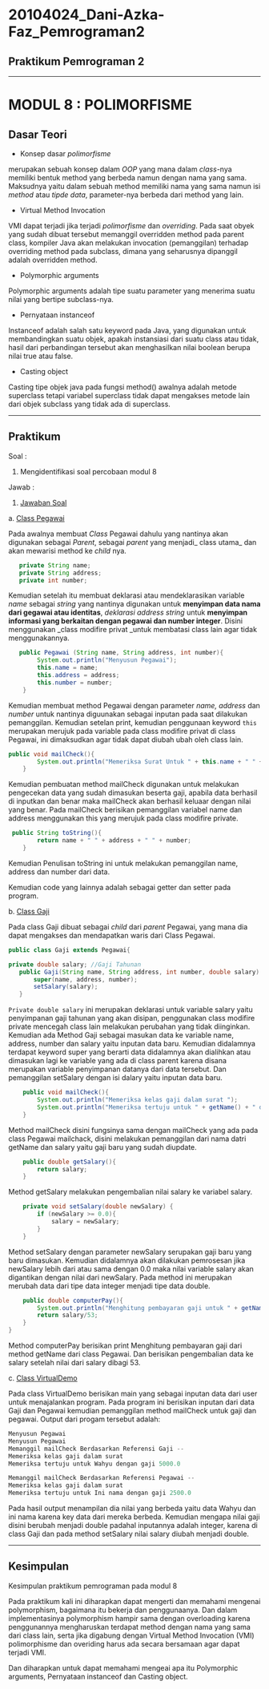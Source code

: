 # 20104024_Dani-Azka-Faz_Pemrograman2
## Praktikum Pemrograman 2

<hr>

# MODUL 8 : POLIMORFISME

## Dasar Teori

* Konsep dasar _polimorfisme_

merupakan sebuah konsep dalam _OOP_ yang mana dalam _class_-nya memiliki bentuk method yang berbeda namun dengan nama yang sama. Maksudnya yaitu dalam sebuah method memiliki nama yang sama namun isi _method_ atau _tipde data_, parameter-nya berbeda dari method yang lain.

* Virtual Method Invocation

VMI dapat terjadi jika terjadi _polimorfisme_ dan _overriding_. Pada saat obyek yang sudah dibuat tersebut memanggil overridden method pada parent class, kompiler Java akan melakukan invocation (pemanggilan) terhadap overriding method pada subclass, dimana yang seharusnya dipanggil adalah overridden method.

* Polymorphic arguments

Polymorphic arguments adalah tipe suatu parameter yang menerima suatu nilai yang bertipe subclass-nya.

* Pernyataan instanceof

Instanceof adalah salah satu keyword pada Java, yang digunakan untuk membandingkan suatu objek, apakah instansiasi dari suatu class atau tidak, hasil dari perbandingan tersebut akan menghasilkan nilai boolean berupa nilai true atau false.

* Casting object

Casting tipe objek java pada fungsi method() awalnya adalah metode superclass tetapi variabel superclass tidak dapat mengakses metode lain dari objek subclass yang tidak ada di superclass.

<hr>

## Praktikum

Soal : 

1. Mengidentifikasi soal percobaan modul 8

Jawab : 

1. [Jawaban Soal](https://github.com/DaniAFZ/20104024_Dani-Azka-Faz_Pemrograman2/tree/Modul8/src/com/Dani/PBO/Modul8/Latihan)

a. [Class Pegawai](https://github.com/DaniAFZ/20104024_Dani-Azka-Faz_Pemrograman2/blob/Modul8/src/com/Dani/PBO/Modul8/Latihan/Pegawai.java)

Pada awalnya membuat _Class_ Pegawai dahulu yang nantinya akan digunakan sebagai _Parent_, sebagai _parent_ yang menjadi_ class utama_ dan akan mewarisi method ke _child_ nya.

```java
   private String name;
   private String address;
   private int number;
```

Kemudian setelah itu membuat deklarasi atau mendeklarasikan variable _name_ sebagai _string_ yang nantinya digunakan untuk **menyimpan data nama dari gegawai atau identitas**, _deklarasi address string_ untuk **menyimpan informasi yang berkaitan dengan pegawai dan number integer**. Disini menggunakan _class modifire privat _untuk membatasi class lain agar tidak menggunakannya.

```java
   public Pegawai (String name, String address, int number){
        System.out.println("Menyusun Pegawai");
        this.name = name;
        this.address = address;
        this.number = number;
    }
```

Kemudian membuat method Pegawai dengan parameter _name, address_ dan _number_ untuk nantinya diguunakan sebagai inputan pada saat dilakukan pemanggilan. Kemudian setelan print, kemudian penggunaan keyword ``` this ``` merupakan merujuk pada variable pada class modifire privat di class Pegawai, ini dimaksudkan agar tidak dapat diubah ubah oleh class lain.

```java
public void mailCheck(){
        System.out.println("Memeriksa Surat Untuk " + this.name + " " + this.address);
    }
```

Kemudian pembuatan method mailCheck digunakan untuk melakukan pengecekan data yang sudah dimasukan beserta gaji, apabila data berhasil di inputkan dan benar maka mailCheck akan berhasil keluaar dengan nilai yang benar. Pada mailCheck berisikan pemanggilan variabel name dan address menggunakan this yang merujuk pada class modifire private.

```java
 public String toString(){
        return name + " " + address + " " + number;
    }
```

Kemudian Penulisan toString ini untuk melakukan pemanggilan name, address dan number dari data.

Kemudian code yang lainnya adalah sebagai getter dan setter pada program.

b. [Class Gaji](https://github.com/DaniAFZ/20104024_Dani-Azka-Faz_Pemrograman2/blob/Modul8/src/com/Dani/PBO/Modul8/Latihan/Gaji.java)

Pada class Gaji dibuat sebagai _child_ dari _parent_ Pegawai, yang mana dia dapat mengakses dan mendapatkan waris dari Class Pegawai.

```java
public class Gaji extends Pegawai{
```

```java
private double salary; //Gaji Tahunan
   public Gaji(String name, String address, int number, double salary) {
       super(name, address, number);
       setSalary(salary);
   }
```

``` Private double salary ``` ini merupakan deklarasi untuk variable salary yaitu penyimpanan gaji tahunan yang akan disipan, penggunakan class modifire private mencegah class lain melakukan perubahan yang tidak diinginkan. Kemudian ada Method Gaji sebagai masukan data ke variable name, address, number dan salary yaitu inputan data baru. Kemudian didalamnya terdapat keyword super yang berarti data didalamnya akan dialihkan atau dimasukan lagi ke variable yang ada di class parent karena disana merupakan variable penyimpanan datanya dari data tersebut. Dan pemanggilan setSalary dengan isi dalary yaitu inputan data baru.

```java
    public void mailCheck(){
        System.out.println("Memeriksa kelas gaji dalam surat ");
        System.out.println("Memeriksa tertuju untuk " + getName() + " dengan gaji " + salary);
    }
```


Method mailCheck disini fungsinya sama dengan mailCheck yang ada pada class Pegawai mailchack, disini melakukan pemanggilan dari nama datri getName dan salary yaitu gaji baru yang sudah diupdate.

```java
    public double getSalary(){
        return salary;
    }
```

Method getSalary melakukan pengembalian nilai salary ke variabel salary.

```java
    private void setSalary(double newSalary) {
        if (newSalary >= 0.0){
            salary = newSalary;
        }
    }
```

Method setSalary dengan parameter newSalary serupakan gaji baru yang baru dimasukan. Kemudian didalamnya akan dilakukan pemrosesan jika newSalary lebih dari atau sama dengan 0.0 maka nilai variable salary akan digantikan dengan nilai dari newSalary. Pada method ini merupakan merubah data dari tipe data integer menjadi tipe data double.

```java
    public double computerPay(){
        System.out.println("Menghitung pembayaran gaji untuk " + getName());
        return salary/53;
    }
}
```

Method computerPay berisikan print Menghitung pembayaran gaji dari method getName dari class Pegawai. Dan berisikan pengembalian data ke salary setelah nilai dari salary dibagi 53.

c. [Class VirtualDemo](https://github.com/DaniAFZ/20104024_Dani-Azka-Faz_Pemrograman2/blob/Modul8/src/com/Dani/PBO/Modul8/Latihan/VirtualDemo.java)

Pada class VirtualDemo berisikan main yang sebagai inputan data dari user untuk menajalankan program. Pada program ini berisikan inputan dari data Gaji dan Pegawai kemudian pemanggilan method mailCheck untuk gaji dan pegawai. Output dari progam tersebut adalah:

```java
Menyusun Pegawai
Menyusun Pegawai
Memanggil mailCheck Berdasarkan Referensi Gaji --
Memeriksa kelas gaji dalam surat 
Memeriksa tertuju untuk Wahyu dengan gaji 5000.0

Memanggil mailCheck Berdasarkan Referensi Pegawai --
Memeriksa kelas gaji dalam surat 
Memeriksa tertuju untuk Ini nama dengan gaji 2500.0
```

Pada hasil output menampilan dia nilai yang berbeda yaitu data Wahyu dan ini nama karena key data dari mereka berbeda. Kemudian mengapa nilai gaji disini berubah menjadi double padahal inputannya adalah integer, karena di class Gaji dan pada method setSalary nilai salary diubah menjadi double.

<hr>

## Kesimpulan
Kesimpulan praktikum pemrograman pada modul 8

Pada praktikum kali ini diharapkan dapat mengerti dan memahami mengenai polymorphism, bagaimana itu bekerja dan penggunaanya. Dan dalam implementasinya polymorphism hampir sama dengan overloading karena penggunannya mengharuskan terdapat method dengan nama yang sama dari class lain, serta jika digabung dengan Virtual Method Invocation (VMI) polimorphisme dan overiding harus ada secara bersamaan agar dapat terjadi VMI.

Dan diharapkan untuk dapat memahami mengeai apa itu Polymorphic arguments, Pernyataan instanceof dan Casting object.

